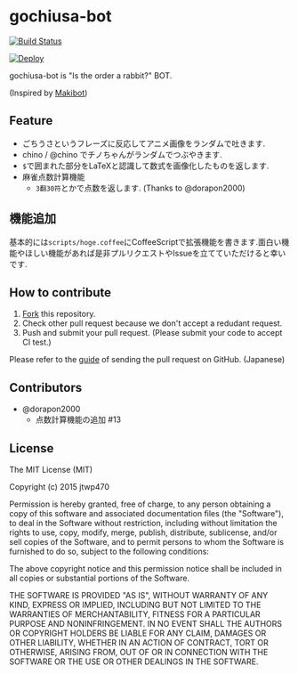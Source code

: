 # gochiusa-bot

[![Build Status](https://travis-ci.org/jtwp470/gochiusa-bot.svg)](https://travis-ci.org/jtwp470/gochiusa-bot)

[![Deploy](https://www.herokucdn.com/deploy/button.png)](https://heroku.com/deploy)

gochiusa-bot is "Is the order a rabbit?" BOT.

(Inspired by [Makibot](https://github.com/sanographix/makibot))

## Feature

* ごちうさというフレーズに反応してアニメ画像をランダムで吐きます.
* chino / @chino でチノちゃんがランダムでつぶやきます.
* `$`で囲まれた部分をLaTeXと認識して数式を画像化したものを返します.
* 麻雀点数計算機能
    * `3翻30符`とかで点数を返します. (Thanks to @dorapon2000)

## 機能追加
基本的には`scripts/hoge.coffee`にCoffeeScriptで拡張機能を書きます.面白い機能やほしい機能があれば是非プルリクエストやIssueを立てていただけると幸いです.

## How to contribute

1. [Fork](https://github.com/jtwp470/gochiusa-bot/fork) this repository.
2. Check other pull request because we don't accept a redudant request.
3. Push and submit your pull request. (Please submit your code to accept CI test.)

Please refer to the [guide](#12) of sending the pull request on GitHub. (Japanese)

## Contributors

* @dorapon2000
    * 点数計算機能の追加 #13

## License
The MIT License (MIT)

Copyright (c) 2015 jtwp470

Permission is hereby granted, free of charge, to any person obtaining a copy
of this software and associated documentation files (the "Software"), to deal
in the Software without restriction, including without limitation the rights
to use, copy, modify, merge, publish, distribute, sublicense, and/or sell
copies of the Software, and to permit persons to whom the Software is
furnished to do so, subject to the following conditions:

The above copyright notice and this permission notice shall be included in
all copies or substantial portions of the Software.

THE SOFTWARE IS PROVIDED "AS IS", WITHOUT WARRANTY OF ANY KIND, EXPRESS OR
IMPLIED, INCLUDING BUT NOT LIMITED TO THE WARRANTIES OF MERCHANTABILITY,
FITNESS FOR A PARTICULAR PURPOSE AND NONINFRINGEMENT. IN NO EVENT SHALL THE
AUTHORS OR COPYRIGHT HOLDERS BE LIABLE FOR ANY CLAIM, DAMAGES OR OTHER
LIABILITY, WHETHER IN AN ACTION OF CONTRACT, TORT OR OTHERWISE, ARISING FROM,
OUT OF OR IN CONNECTION WITH THE SOFTWARE OR THE USE OR OTHER DEALINGS IN
THE SOFTWARE.

